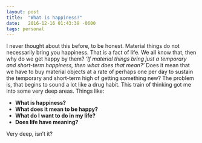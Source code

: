 ```yaml
---
layout: post
title:  "What is happiness?"
date:   2016-12-16 01:43:39 -0600
tags: personal
---
```

I never thought about this before, to be honest. Material things do not necessarily bring you happiness. That is a fact of life. We all know that, then why do we get happy by them? *‘If material things bring just a temporary and short-term happiness, then what does that mean?’* Does it mean that we have to buy material objects at a rate of perhaps one per day to sustain the temporary and short-term high of getting something new? The problem is, that begins to sound a lot like a drug habit. This train of thinking got me into some very deep areas. Things like:

+ **What is happiness?**
+ **What does it mean to be happy?**
+ **What do I want to do in my life?**
+ **Does life have meaning?**

Very deep, isn’t it?
